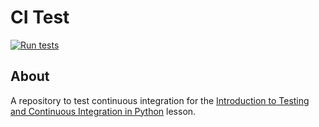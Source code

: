 # CI Test

[![Run tests](https://github.com/dingsheng-ong/grid/actions/workflows/pytest.yaml/badge.svg)](https://github.com/dingsheng-ong/grid/actions/workflows/pytest.yaml)


## About
A repository to test continuous integration for the [Introduction to Testing and Continuous Integration in Python](https://edbennett.github.io/python-testing-ci) lesson.

